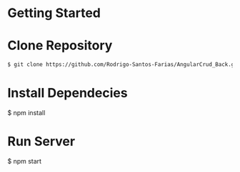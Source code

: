 # Getting Started


# Clone Repository
```bash
$ git clone https://github.com/Rodrigo-Santos-Farias/AngularCrud_Back.git
```
# Install Dependecies
$ npm install

# Run Server
$ npm start
